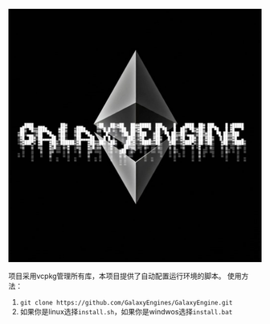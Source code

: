![Image text](https://github.com/GalaxyEngines/GalaxyEngine/blob/main/LOGO/icon.jpeg)

项目采用vcpkg管理所有库，本项目提供了自动配置运行环境的脚本。
使用方法：
  1. ```git clone https://github.com/GalaxyEngines/GalaxyEngine.git```
  2. 如果你是linux选择```install.sh```，如果你是windwos选择```install.bat```
